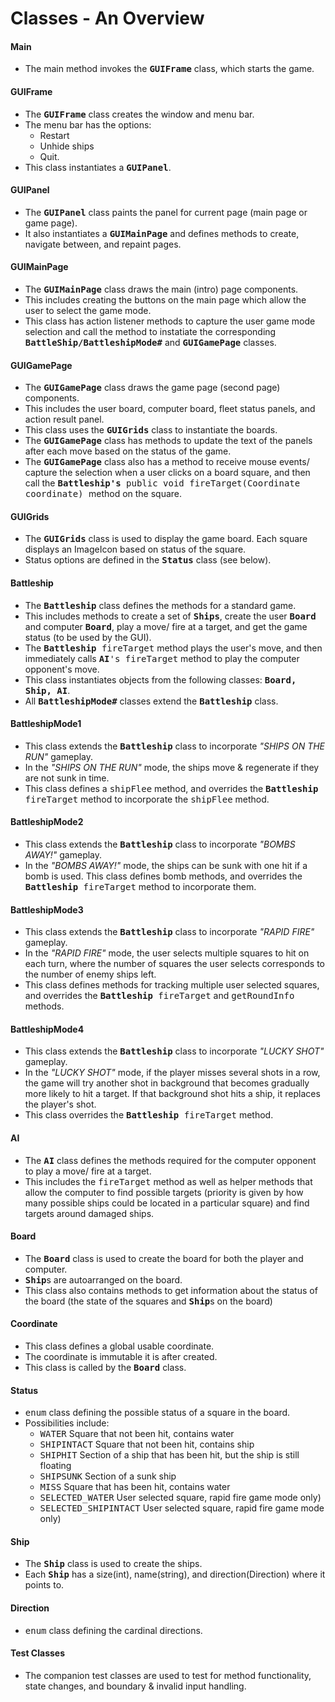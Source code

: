 # Classes - An Overview

#### Main
- The main method invokes the <tt><b>GUIFrame</b></tt> class, which starts the game.

#### GUIFrame
- The <tt><b>GUIFrame</b></tt> class creates the window and menu bar. 
- The menu bar has the options: 
    - Restart
    - Unhide ships
    - Quit. 
- This class instantiates a <tt><b>GUIPanel</b></tt>.

#### GUIPanel
- The <tt><b>GUIPanel</b></tt> class paints the panel for current page (main page or game page). 
- It also instantiates a <tt><b>GUIMainPage</b></tt> and defines methods to create, navigate between, and repaint pages.

#### GUIMainPage
- The <tt><b>GUIMainPage</b></tt> class draws the main (intro) page components. 
- This includes creating the buttons on the main page which allow the user to select the game mode.
- This class has action listener methods to capture the user game mode selection and call the method to instatiate the corresponding <tt><b>BattleShip/BattleshipMode#</b></tt> and <tt><b>GUIGamePage</b></tt> classes.

#### GUIGamePage
- The <tt><b>GUIGamePage</b></tt> class draws the game page (second page) components. 
-  This includes the user board, computer board, fleet status panels, and action result panel.
- This class uses the <tt><b>GUIGrids</b></tt> class to instantiate the boards.
- The <tt><b>GUIGamePage</b></tt> class has methods to update the text of the panels after each move based on the status of the game.
- The <tt><b>GUIGamePage</b></tt> class also has a method to receive mouse events/ capture the selection when a user clicks on a board square, and then call the <tt><b>Battleship's</b> public void fireTarget(Coordinate coordinate) </tt> method on the square.

#### GUIGrids
- The <tt><b>GUIGrids</b></tt> class is used to display the game board. Each square displays an ImageIcon based on status of the square. 
- Status options are defined in the <tt><b>Status</b></tt> class (see below).

#### Battleship
- The <tt><b>Battleship</b></tt> class defines the methods for a standard game. 
- This includes methods to create a set of <tt><b>Ships</b></tt>, create the user <tt><b>Board</b></tt> and computer <tt><b>Board</b></tt>, play a move/ fire at a target, and get the game status (to be used by the GUI).
- The <tt><b>Battleship</b> fireTarget</tt> method plays the user's move, and then immediately calls <tt><b>AI</b>'s fireTarget</tt> method to play the computer opponent's move.
- This class instantiates objects from the following classes: <tt><b> Board, Ship, AI</b></tt>.
- All <tt><b>BattleshipMode#</b></tt> classes extend the <tt><b>Battleship</b></tt> class.

#### BattleshipMode1
- This class extends the <tt><b>Battleship</b></tt> class to incorporate <i>"SHIPS ON THE RUN"</i> gameplay.
- In the <i>"SHIPS ON THE RUN"</i> mode, the ships move & regenerate if they are not sunk in time.
-  This class defines a <tt>shipFlee</tt> method, and overrides the <tt><b>Battleship</b> fireTarget</tt> method to incorporate the <tt>shipFlee</tt> method.

#### BattleshipMode2
- This class extends the <tt><b>Battleship</b></tt> class to incorporate <i>"BOMBS AWAY!"</i> gameplay.
-  In the <i>"BOMBS AWAY!"</i> mode, the ships can be sunk with one hit if a bomb is used. This class defines bomb methods, and overrides the <tt><b>Battleship</b> fireTarget</tt> method to incorporate them.

#### BattleshipMode3
- This class extends the <tt><b>Battleship</b></tt> class to incorporate <i>"RAPID FIRE"</i> gameplay.
- In the <i>"RAPID FIRE"</i> mode, the user selects multiple squares to hit on each turn, where the number of squares the user selects corresponds to the number of enemy ships left.
- This class defines methods for tracking multiple user selected squares, and overrides the <tt><b>Battleship</b> fireTarget</tt> and <tt>getRoundInfo</tt> methods.

#### BattleshipMode4
- This class extends the <tt><b>Battleship</b></tt> class to incorporate <i>"LUCKY SHOT"</i> gameplay.
- In the <i>"LUCKY SHOT"</i> mode,  if the player misses several shots in a row, the game will try another shot in background that becomes gradually more likely to hit a target. If that background shot hits a ship, it replaces the player's shot.
- This class overrides the <tt><b>Battleship</b> fireTarget</tt> method.
          
#### AI
- The <tt><b>AI</b></tt> class defines the methods required for the computer opponent to play a move/ fire at a target.
- This includes the <tt>fireTarget</tt> method as well as helper methods that allow the computer to find possible targets (priority is given by how many possible ships could be located in a particular square) and find targets around damaged ships.
     
#### Board
- The <tt><b>Board</b></tt> class is used to create the board for both the player and computer.
- <tt><b>Ship</b></tt>s are autoarranged on the board.
- This class also contains methods to get information about the status of the board (the state of the squares and <tt><b>Ship</b></tt>s on the board)

#### Coordinate
- This class defines a global usable coordinate. 
- The coordinate is immutable it is after created.
- This class is called by the <tt><b>Board</b></tt> class.
   
#### Status
- <tt>enum</tt> class defining the possible status of a square in the board.
- Possibilities include:
    - <tt>WATER</tt> 
    Square that not been hit, contains water
    - <tt>SHIPINTACT</tt>
    Square that not been hit, contains ship
    - <tt>SHIPHIT</tt>
    Section of a ship that has been hit, but the ship is still floating
    - <tt>SHIPSUNK</tt>
    Section of a sunk ship
    - <tt>MISS</tt>
    Square that has been hit, contains water
    - <tt>SELECTED_WATER</tt>
    User selected square, rapid fire game mode only)
    - <tt>SELECTED_SHIPINTACT</tt>
    User selected square, rapid fire game mode only) 

#### Ship
- The <tt><b>Ship</b></tt> class is used to create the ships.
- Each <tt><b>Ship</b></tt> has a size(int), name(string), and direction(Direction) where it points to.

#### Direction
- <tt>enum</tt> class defining the cardinal directions.

#### Test Classes
- The companion test classes are used to test for method functionality, state changes, and boundary & invalid input handling.